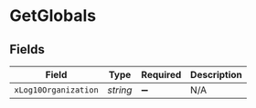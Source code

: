 # GetGlobals


## Fields

| Field                | Type                 | Required             | Description          |
| -------------------- | -------------------- | -------------------- | -------------------- |
| `xLog10Organization` | *string*             | :heavy_minus_sign:   | N/A                  |